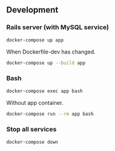 ## Development

### Rails server (with MySQL service)

```sh
docker-compose up app
```

When Dockerfile-dev has changed.

```sh
docker-compose up --build app
```

### Bash

```sh
docker-compose exec app bash
```

Without app container.

```sh
docker-compose run --rm app bash
```

### Stop all services

```sh
docker-compose down
```

